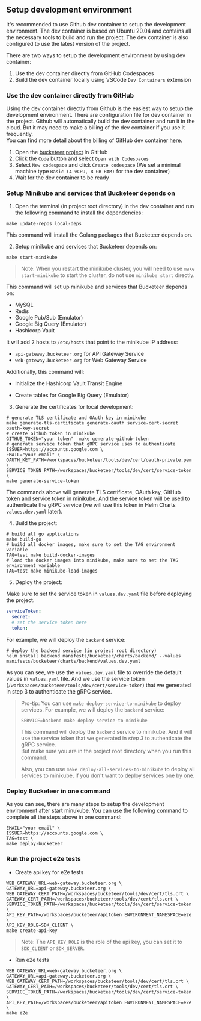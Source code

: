 ## Setup development environment

It's recommended to use Github dev container to setup the development environment.
The dev container is based on Ubuntu 20.04 and contains all the necessary tools to build and run the project.
The dev container is also configured to use the latest version of the project.

There are two ways to setup the development environment by using dev container:

1. Use the dev container directly from GitHub Codespaces
2. Build the dev container locally using VSCode `Dev Containers` extension

### Use the dev container directly from GitHub

Using the dev container directly from Github is the easiest way to setup the development environment. There are
configuration file for dev container in the project. Github will automatically build the dev container and run it in the
cloud.
But it may need to make a billing of the dev container if you use it frequently. \
You can find more detail about the billing of GitHub dev
container [here](https://docs.github.com/en/github/developing-online-with-codespaces/about-billing-for-codespaces).

1. Open the [bucketeer project](https://github.com/bucketeer-io/bucketeer) in GitHub
2. Click the `Code` button and select `Open with Codespaces`
3. Select `New codespace` and click `Create codespace` (We set a minimal machine type `Basic (4 vCPU, 8 GB RAM)` for the
   dev container)
4. Wait for the dev container to be ready

### Setup Minikube and services that Bucketeer depends on

1. Open the terminal (in project root directory) in the dev container and run the following command to install the
   dependencies:

```shell
make update-repos local-deps 
```

This command will install the Golang packages that Bucketeer depends on.

2. Setup minikube and services that Bucketeer depends on:

```shell
make start-minikube
```

> Note: When you restart the minikube cluster, you will need to use `make start-minikube` to start the
> cluster, do not use `minikube start` directly.

This command will set up minikube and services that Bucketeer depends on:

* MySQL
* Redis
* Google Pub/Sub (Emulator)
* Google Big Query (Emulator)
* Hashicorp Vault

It will add 2 hosts to `/etc/hosts` that point to the minikube IP address:

* `api-gateway.bucketeer.org` for API Gateway Service
* `web-gateway.bucketeer.org` for Web Gateway Service

Additionally, this command will:

* Initialize the Hashicorp Vault Transit Engine

* Create tables for Google Big Query (Emulator)

3. Generate the certificates for local development:

```shell
# generate TLS certificate and OAuth key in minikube
make generate-tls-certificate generate-oauth service-cert-secret oauth-key-secret
# create Github token in minikube
GITHUB_TOKEN="your token"  make generate-github-token
# generate service token that gRPC service uses to authenticate
ISSUER=https://accounts.google.com \
EMAIL="your email" \
OAUTH_KEY_PATH=/workspaces/bucketeer/tools/dev/cert/oauth-private.pem \
SERVICE_TOKEN_PATH=/workspaces/bucketeer/tools/dev/cert/service-token \
make generate-service-token
```

The commands above will generate TLS certificate, OAuth key, GitHub token and service token in minikube. And the service
token will be used to authenticate the gRPC service (we will use this token in Helm Charts `values.dev.yaml` later).

4. Build the project:

```shell
# build all go applications
make build-go
# build all docker images, make sure to set the TAG environment variable
TAG=test make build-docker-images
# load the docker images into minikube, make sure to set the TAG environment variable
TAG=test make minikube-load-images
```

5. Deploy the project:

Make sure to set the service token in `values.dev.yaml` file before deploying the project.

```yaml
serviceToken:
  secret:
  # set the service token here     
  token:
```

For example, we will deploy the `backend` service:

```shell
# deploy the backend service (in project root directory)
helm install backend manifests/bucketeer/charts/backend/ --values manifests/bucketeer/charts/backend/values.dev.yaml
```

As you can see, we use the `values.dev.yaml` file to override the default values in `values.yaml` file. And we use the
service token (`/workspaces/bucketeer/tools/dev/cert/service-token`) that we generated in step 3 to authenticate the
gRPC service.


> Pro-tip: You can use `make deploy-service-to-minikube` to deploy services.
> For example, we will deploy the `backend` service:
> ```shell
> SERVICE=backend make deploy-service-to-minikube
> ```
> This command will deploy the `backend` service to minikube. And it will use the service token that we generated in
*step 3* to authenticate the gRPC service. \
> But make sure you are in the project root directory when you run this command.
>
> Also, you can use `make deploy-all-services-to-minikube` to deploy all services to minikube, if you don't want to
> deploy services one by one.

### Deploy Bucketeer in one command
As you can see, there are many steps to setup the development environment after start minukube. You can use the following command to complete all the steps above in one command:

```shell
EMAIL="your email" \ 
ISSUER=https://accounts.google.com \
TAG=test \ 
make deploy-bucketeer
```

### Run the project e2e tests

* Create api key for e2e tests

```shell
WEB_GATEWAY_URL=web-gateway.bucketeer.org \
GATEWAY_URL=api-gateway.bucketeer.org \
WEB_GATEWAY_CERT_PATH=/workspaces/bucketeer/tools/dev/cert/tls.crt \
GATEWAY_CERT_PATH=/workspaces/bucketeer/tools/dev/cert/tls.crt \
SERVICE_TOKEN_PATH=/workspaces/bucketeer/tools/dev/cert/service-token \
API_KEY_PATH=/workspaces/bucketeer/apitoken ENVIRONMENT_NAMESPACE=e2e \
API_KEY_ROLE=SDK_CLIENT \
make create-api-key 
```
> Note: The `API_KEY_ROLE` is the role of the api key, you can set it to `SDK_CLIENT` or `SDK_SERVER`.

* Run e2e tests

```shell
WEB_GATEWAY_URL=web-gateway.bucketeer.org \
GATEWAY_URL=api-gateway.bucketeer.org \
WEB_GATEWAY_CERT_PATH=/workspaces/bucketeer/tools/dev/cert/tls.crt \
GATEWAY_CERT_PATH=/workspaces/bucketeer/tools/dev/cert/tls.crt \
SERVICE_TOKEN_PATH=/workspaces/bucketeer/tools/dev/cert/service-token \
API_KEY_PATH=/workspaces/bucketeer/apitoken ENVIRONMENT_NAMESPACE=e2e \
make e2e
```